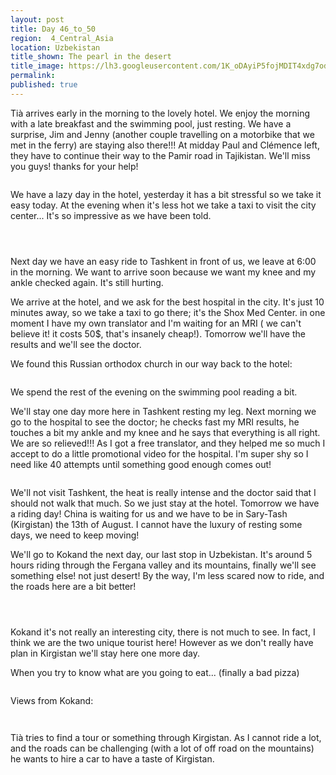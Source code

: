 ```yaml
---
layout: post
title: Day 46_to_50
region:  4_Central_Asia
location: Uzbekistan
title_shown: The pearl in the desert
title_image: https://lh3.googleusercontent.com/1K_oDAyiP5fojMDIT4xdg7odU6V31OzHbIHHuvR7nQD-gZR0gWSJ_VQ-9B3j6w6JacFFYF-JhVgytSe-HJtnCv1yGjqhcfiH1xolRnZf1fpKZD6a0gdBgKouqbPCsXznpaH1XdXYI4fqtRw69JKRvJVpsTL2622GTu57tEka7iD4FbWCpmMKqW-PNjlma80RJENa5EOglnwOhZKv8v4gdvmOOWUCpvJrCw19m9i8Z_MmFwjoZLuNyD0W5pqVDV_jncSTKkd0huOkoSXJhceB_7YvwWXRpFp6bcz9cRCiS9ljRTg2vavx5NmYIujUJNRkfs8_ouTrHdI7o9f9FpM0He0XTL2m97lOE3qSngenkTNaX1mLDlIbdp4wEB3mEcfY3ka0mk6RP1YbdkADgzooSOCGEE22FVBiAvXIe28zrh4zXTy7RX2QX0J7iDDo4ehbkbgQ11-RJnRJQFKVP9TmkEj1M_ozoWHyfO1XNrgrTAh08eA6ATyzMF68x-Q1FOgF0q-0vyli1oTYI228g6FBCY9x_mDEQ8LR2cERZ-5lYwH5Ie9lF5DZKv3Ao67VPXiSo41ZcNEhgHKe_A7FwPZFoJb7WhtIvL-eM1vo6Yag0SExCOz5zfYfFdtNL2wvA6kb776VQCUX9uBE5ruosJy1A4NI0EKTsDVN9pGfGsnEzLDL0xlJVVY1raaRyg1Suevvikyg4zBCVldCHs4otEE=w669-h502-no
permalink: 
published: true
---
```


Tià arrives early in the morning to the lovely hotel. We enjoy the morning with a late breakfast and the swimming pool, just resting. We have a surprise, Jim and Jenny (another couple travelling on a motorbike that we met in the ferry) are staying also there!!! At midday Paul and Clémence left, they have to continue their way to the Pamir road in Tajikistan. We'll miss you guys! thanks for your help!

<p><a
href="https://lh3.googleusercontent.com/s_n9HzJO34r7suDsfvmywNXyB7VjwyaKA55PFhxz4N54j4mMIEANax2Gb20vII-7Ay-vsBIPmEa-MqT01qAn-Ntr-t5UfG_q_PQuIdOvme7GjVic85jNsD4pjO5dgIvXWnHdfBSV_DSDmgHlADLFSRE186jScCHZlyfqCMgVcwUFklF54896UHsJaPjGd1ogGNXws437R7XQAMX4rgO8ZKYkZze6zfHeYAfAhIlj4Dp5w-dW09b-D8MtPFIe6MWSgrU-D0P3wJwBXPyiAOGu0TBfT4fEAt7bO-xMW7rOGpdFqfnN9fvwZtRoH_X0sfZREwRIfaH0QI6N2IKLw1msY1LS6fOSKRjJxGOI06Uc4qYEJ0HNQ-KDTg7-brFE8xtSTwqVAtcwjXG1011TS0L7mR7qHsKvYmmkkE0grtfH2dfiK72H134nzBeNEoP3I_sALVXN3GeFJ8n9nCjNCQ-pZD_o5VfxaSZ9OVUksvZ5VuDED37SpY2edVC8VNLNd8mjHzNP5Nq-XhCLq2Uwi_xxdDt-UjLQNen0jU_9k3-j_Lga7GyfsQ-nm-3MopIdAGgmpHyn1DmUKiCImDYR3Qk0PGnxhbu3RsLdCNm7zRZuZL2wvkt_1OSBEo8azIpYhz84kw9xwL8AoaXGzOosM8m8bWNJkznKXT77QQ=w473-h630-no"><img 
src="https://lh3.googleusercontent.com/s_n9HzJO34r7suDsfvmywNXyB7VjwyaKA55PFhxz4N54j4mMIEANax2Gb20vII-7Ay-vsBIPmEa-MqT01qAn-Ntr-t5UfG_q_PQuIdOvme7GjVic85jNsD4pjO5dgIvXWnHdfBSV_DSDmgHlADLFSRE186jScCHZlyfqCMgVcwUFklF54896UHsJaPjGd1ogGNXws437R7XQAMX4rgO8ZKYkZze6zfHeYAfAhIlj4Dp5w-dW09b-D8MtPFIe6MWSgrU-D0P3wJwBXPyiAOGu0TBfT4fEAt7bO-xMW7rOGpdFqfnN9fvwZtRoH_X0sfZREwRIfaH0QI6N2IKLw1msY1LS6fOSKRjJxGOI06Uc4qYEJ0HNQ-KDTg7-brFE8xtSTwqVAtcwjXG1011TS0L7mR7qHsKvYmmkkE0grtfH2dfiK72H134nzBeNEoP3I_sALVXN3GeFJ8n9nCjNCQ-pZD_o5VfxaSZ9OVUksvZ5VuDED37SpY2edVC8VNLNd8mjHzNP5Nq-XhCLq2Uwi_xxdDt-UjLQNen0jU_9k3-j_Lga7GyfsQ-nm-3MopIdAGgmpHyn1DmUKiCImDYR3Qk0PGnxhbu3RsLdCNm7zRZuZL2wvkt_1OSBEo8azIpYhz84kw9xwL8AoaXGzOosM8m8bWNJkznKXT77QQ=w473-h630-no" class="oversize" alt=""></a></p>

We have a lazy day in the hotel, yesterday it has a bit stressful so we take it easy today. At the evening when it's less hot we take a taxi to visit the city center... It's so impressive as we have been told.

<p><a
href="https://lh3.googleusercontent.com/xKqWvqmnetgfOqC5PVd1QY4A6xh557OfxBMbeNMJHKQLEhfbDfwKQmv_jyswacGbTKplSPa2kUB3sHiDrVqfNlpIYjJRERZS88hlgayByUN_B5d49LUp9CBASpBku2NnzkGiXCPR2P6Kr5NUUDZfSxrYx-n3zQSHVJ_70IVgnQor-TxEMhfG4DqTqiWidNqp_fHlRBzP34LIHOWoVYdKS-u5aq7Tz2DglvxFg1lwJUkQa5W2gs2d0pGQ9AaGz845SWXx-FZs4janjRrFjdFOxxCRhlCTH1zb39ef937K0EVYNtPJC6GjXy7ZUr10B0jvGQvjLubrZqykherSncXToQQncwatDoVyz38WbyLs9PEJAxcyyybZ-V_VQ57vSg74HVJfTsPZmnPEd2uu0ARO_nFUaVNb07bSEaeRRC8DX8gVsKrLRp4Af107xtsuH3cn_R4ZeqYuzCYBL4Isa0_A8PVmaoweaVDFHdnd0hwbZjLIA1CWQn0oNNOG-8YnJNldIrOSbv7bxdKHm8pXadx7wSNEFbSFHHlHJ2ccVKCzaxB100Biy7T27w_TaRvCH-JalFUfz6LCe6oIIXtZEwvxY6dBmbPp32BWnkm4vyKeQig6oC28aSEcVWsjTDp9vcQbaPl31YAGIG-PgANrK-gX1w1LV45TjbjXXw=w1052-h789-no"><img 
src="https://lh3.googleusercontent.com/xKqWvqmnetgfOqC5PVd1QY4A6xh557OfxBMbeNMJHKQLEhfbDfwKQmv_jyswacGbTKplSPa2kUB3sHiDrVqfNlpIYjJRERZS88hlgayByUN_B5d49LUp9CBASpBku2NnzkGiXCPR2P6Kr5NUUDZfSxrYx-n3zQSHVJ_70IVgnQor-TxEMhfG4DqTqiWidNqp_fHlRBzP34LIHOWoVYdKS-u5aq7Tz2DglvxFg1lwJUkQa5W2gs2d0pGQ9AaGz845SWXx-FZs4janjRrFjdFOxxCRhlCTH1zb39ef937K0EVYNtPJC6GjXy7ZUr10B0jvGQvjLubrZqykherSncXToQQncwatDoVyz38WbyLs9PEJAxcyyybZ-V_VQ57vSg74HVJfTsPZmnPEd2uu0ARO_nFUaVNb07bSEaeRRC8DX8gVsKrLRp4Af107xtsuH3cn_R4ZeqYuzCYBL4Isa0_A8PVmaoweaVDFHdnd0hwbZjLIA1CWQn0oNNOG-8YnJNldIrOSbv7bxdKHm8pXadx7wSNEFbSFHHlHJ2ccVKCzaxB100Biy7T27w_TaRvCH-JalFUfz6LCe6oIIXtZEwvxY6dBmbPp32BWnkm4vyKeQig6oC28aSEcVWsjTDp9vcQbaPl31YAGIG-PgANrK-gX1w1LV45TjbjXXw=w1052-h789-no" class="oversize" alt=""></a></p>

<p><a
href="https://lh3.googleusercontent.com/dlkX-XOG0U7piiT5cugrP81QDPk0FfpWU2QwCwD2eMvbO6TgI5ZIJJA1Epm2fjSq4dfxWn_LQhA_F0WCwdTNa2W5HR4zYybuoKvaj-Pj-L8Xv29QklNt0RvXI9qU1-O8LFzbQaaxgK6FNe8ony6P3qJPqi-mthSbvdZfu7uvzGzVcfKUseSwyDVio3HTAOmUrlxVIoquBJkhIM915jMGuwfNFbqwSiZQao_20KLytCpsOFhRde4gGzq_O4ApERRQjyxw0oV9rOQCSRfyZGUtronZWhx3zG_ePuug8OriK55REWlUQq3nRh5vEHA9CxTm8EHaGBEOhc3bla2sRmFLE0SmVQymtjgBtHlPM9NES8RXxcZdZwZRnZUs-Gt8_GMNk4pjyJz7luOb3RR_Pb8yPY5vACvUUh0W113GTRN2NgklUrt21Xi8HnBFbmgnaXIK8_8UhXyx4KoBGZJDHdL2Qocg1GVmdPJiA6ua7iyWWk9vdEW7IbDC1K3oU8X2cBSQ9JdRwacGAby15yuEvHOvZ5sadLk4Y9O1AgNqVCCeooyEo8DlmkDU7_pL0JEZ9b7x__cIlaH7jFs-w526FDMjYLpQwK6duq3o-mBhAR7s7ak4GHAKZlHNQiCt0xEkjB9qadPjgIM8ah650jyMWBtImLtXSaSyfOMwPw=w840-h630-no"><img 
src="https://lh3.googleusercontent.com/dlkX-XOG0U7piiT5cugrP81QDPk0FfpWU2QwCwD2eMvbO6TgI5ZIJJA1Epm2fjSq4dfxWn_LQhA_F0WCwdTNa2W5HR4zYybuoKvaj-Pj-L8Xv29QklNt0RvXI9qU1-O8LFzbQaaxgK6FNe8ony6P3qJPqi-mthSbvdZfu7uvzGzVcfKUseSwyDVio3HTAOmUrlxVIoquBJkhIM915jMGuwfNFbqwSiZQao_20KLytCpsOFhRde4gGzq_O4ApERRQjyxw0oV9rOQCSRfyZGUtronZWhx3zG_ePuug8OriK55REWlUQq3nRh5vEHA9CxTm8EHaGBEOhc3bla2sRmFLE0SmVQymtjgBtHlPM9NES8RXxcZdZwZRnZUs-Gt8_GMNk4pjyJz7luOb3RR_Pb8yPY5vACvUUh0W113GTRN2NgklUrt21Xi8HnBFbmgnaXIK8_8UhXyx4KoBGZJDHdL2Qocg1GVmdPJiA6ua7iyWWk9vdEW7IbDC1K3oU8X2cBSQ9JdRwacGAby15yuEvHOvZ5sadLk4Y9O1AgNqVCCeooyEo8DlmkDU7_pL0JEZ9b7x__cIlaH7jFs-w526FDMjYLpQwK6duq3o-mBhAR7s7ak4GHAKZlHNQiCt0xEkjB9qadPjgIM8ah650jyMWBtImLtXSaSyfOMwPw=w840-h630-no" class="oversize" alt=""></a></p>

<p><a
href="https://lh3.googleusercontent.com/1RdYyZTJiyq9RXS9TNWBUDV0pzb6lPrdNM8nlbjRW3B9V2A3Wwl8yiCXfh-yWNnISEXH_CmrVMSgj8Sn0fXUn1sE5L-cbYnHCRejPMHATzGNswU6F8GJMG7DnaNPcfTRZZKA-zfbK5vKVg-QlX0hfBviHPrul1A5V__Yh6gVuwt0tGXHKrEtI56KIpUeMZWktcbtC0AaWaxlJEGRROLwjSnINUxEDs27XBEgxNui0y6TJIrQlJxYfLwlENNW41dJPHLAteF1Ve1ptxwfWLbS14H3vxKGTUDL2TdSDqa3VypZ31gdWL5739MPT2uFxQRPOQ2J3hWIZBTrUZA_DtmJJpketVdgVxluxEAJDMNKkU4L4_V5rHRI8phZgmlrZCbPnSJ6tHj7Zqjm5e4kUbLGnc4-1zb6lC_MSsnSE7OtX0Zt8aIjuOcsQIk-ayS4zQPSXooxyK-o3lmOyX7Z2iDEC0fTd1-9FsVKb2_IDDalYM2HdjMJsFJLBJUR6RboCRaaCL6_XlXkwGTmK9KkKPxZRXQTyS2cFFiKxayoQlCq5oRDzB-UF24Pdg--KVqWzXWlr3TOyl__c4oxrkaQKC5TjEt406QJbYwBmFXdPRbbK8eoBvnjClkLPCtg67kT8mmnR3rkPCuNK9ci74Pcz8-dGeSFB8iRd6_OeQ=w1708-h467-no"><img 
src="https://lh3.googleusercontent.com/1RdYyZTJiyq9RXS9TNWBUDV0pzb6lPrdNM8nlbjRW3B9V2A3Wwl8yiCXfh-yWNnISEXH_CmrVMSgj8Sn0fXUn1sE5L-cbYnHCRejPMHATzGNswU6F8GJMG7DnaNPcfTRZZKA-zfbK5vKVg-QlX0hfBviHPrul1A5V__Yh6gVuwt0tGXHKrEtI56KIpUeMZWktcbtC0AaWaxlJEGRROLwjSnINUxEDs27XBEgxNui0y6TJIrQlJxYfLwlENNW41dJPHLAteF1Ve1ptxwfWLbS14H3vxKGTUDL2TdSDqa3VypZ31gdWL5739MPT2uFxQRPOQ2J3hWIZBTrUZA_DtmJJpketVdgVxluxEAJDMNKkU4L4_V5rHRI8phZgmlrZCbPnSJ6tHj7Zqjm5e4kUbLGnc4-1zb6lC_MSsnSE7OtX0Zt8aIjuOcsQIk-ayS4zQPSXooxyK-o3lmOyX7Z2iDEC0fTd1-9FsVKb2_IDDalYM2HdjMJsFJLBJUR6RboCRaaCL6_XlXkwGTmK9KkKPxZRXQTyS2cFFiKxayoQlCq5oRDzB-UF24Pdg--KVqWzXWlr3TOyl__c4oxrkaQKC5TjEt406QJbYwBmFXdPRbbK8eoBvnjClkLPCtg67kT8mmnR3rkPCuNK9ci74Pcz8-dGeSFB8iRd6_OeQ=w1708-h467-no" class="oversize" alt=""></a></p>

Next day we have an easy ride to Tashkent in front of us, we leave at 6:00 in the morning. We want to arrive soon because we want my knee and my ankle checked again. It's still hurting.

We arrive at the hotel, and we ask for the best hospital in the city. It's just 10 minutes away, so we take a taxi to go there; it's the Shox Med Center. in one moment I have my own translator and I'm waiting for an MRI ( we can't believe it! it costs 50$, that's insanely cheap!). Tomorrow we'll have the results and we'll see the doctor.

We found this Russian orthodox church in our way back to the hotel:

<p><a
href="https://lh3.googleusercontent.com/kf0vJv_ZDz-0xWarNLX9_jVuvJ08XUsACPBCk2mOKzyKT6OxvKnYxUxwAQtS4TFnSlIt0r-QQKhCDuhE_ZFekZ5CuFIRgWLz3uptq4vg7_TgblAgG5KNBpsqtF7h4XwMNxOeW3g_QFNy59YlKL78NRX8kawB_y1ACbVceUMmcdRuVqLJCNkODExrYlUrHY3ynWN9DbYlRWzVi9K0akEc0TAs0N7Wh7LW7HZS6O03NSyUcXAEEM8u9o4bxNoNV_KLOMrZXFdtq2HEILP3F_5NTJK2yRPmfHkCm-YWjRW6dpR6N3VgCfLC5pNsfU19kl2WaNLPlxa4JqJAsCUQfc_HxSZKo4SDVx1iOnsd5Rzx59beJauWmMSbbQsO93Sl-iBBWZF3wvxuwTrfIrWJ8GvYCQ1mSpHNzeOhtU1zd60YB8SwpNlLfNZQ7mvCHh1gqsLa3j8OV2LFQqMPZw40RjMit3K89QtAnqpgOuf7uo8ZjuSVaD7gNxOiaOlNlGg8yEF2GwL1BY6kL9cY9SsqsMjL5mXQWsAl5tdW3_o7ZWyo9r3o9OWpB1SUhTkYWwDFxkW0jHuzuEPVUIDonfxlgCMz1LrnHglzIvNMHphZ16X7BkynQB-YdFCKDJVO3AYJEbgHgO6s5IGKRZeUz360po-v3wacqXweqgF0xA=w1052-h789-no"><img 
src="https://lh3.googleusercontent.com/kf0vJv_ZDz-0xWarNLX9_jVuvJ08XUsACPBCk2mOKzyKT6OxvKnYxUxwAQtS4TFnSlIt0r-QQKhCDuhE_ZFekZ5CuFIRgWLz3uptq4vg7_TgblAgG5KNBpsqtF7h4XwMNxOeW3g_QFNy59YlKL78NRX8kawB_y1ACbVceUMmcdRuVqLJCNkODExrYlUrHY3ynWN9DbYlRWzVi9K0akEc0TAs0N7Wh7LW7HZS6O03NSyUcXAEEM8u9o4bxNoNV_KLOMrZXFdtq2HEILP3F_5NTJK2yRPmfHkCm-YWjRW6dpR6N3VgCfLC5pNsfU19kl2WaNLPlxa4JqJAsCUQfc_HxSZKo4SDVx1iOnsd5Rzx59beJauWmMSbbQsO93Sl-iBBWZF3wvxuwTrfIrWJ8GvYCQ1mSpHNzeOhtU1zd60YB8SwpNlLfNZQ7mvCHh1gqsLa3j8OV2LFQqMPZw40RjMit3K89QtAnqpgOuf7uo8ZjuSVaD7gNxOiaOlNlGg8yEF2GwL1BY6kL9cY9SsqsMjL5mXQWsAl5tdW3_o7ZWyo9r3o9OWpB1SUhTkYWwDFxkW0jHuzuEPVUIDonfxlgCMz1LrnHglzIvNMHphZ16X7BkynQB-YdFCKDJVO3AYJEbgHgO6s5IGKRZeUz360po-v3wacqXweqgF0xA=w1052-h789-no" class="oversize" alt=""></a></p>

We spend the rest of the evening on the swimming pool reading a bit.

We'll stay one day more here in Tashkent resting my leg. Next morning we go to the hospital to see the doctor; he checks fast my MRI results, he touches a bit my ankle and my knee and he says that everything is all right. We are so relieved!!! As I got a free translator, and they helped me so much I accept to do a little promotional video for the hospital. I'm super shy so I need like 40 attempts until something good enough comes out!

<p><a
href="https://lh3.googleusercontent.com/XZKjbfqt5oaUtIUcQGeRROtny0ITIVB6t4-JsN7lQE9GQL_5i5NUY1TZ5NycGdCAUEiTjt-Qvb1bezXQIQ4iIYgJRgNy0YCLrYeIZJVY_JkJZoud_lsJVtpgEDiHv0uUVkcioYwv6O5fgy_xS1CTd5m9T_V9Z0TUXdo81Up5QsOSC5lOp83rCPKThjxbWXx0irR0TBjOIpIgLphwVgDOwMIHrigJrQb8yznVmaMPpeLvhZWsss0iuMIpwk9Z_8aD8Vm-nqmggU3o_H1Y2TFzpACyv8SDdyPNLtqau0B6oIS_YaF9LpHLmlctRCsofUGF1OIIvzr-0reDUA2jiZ_cadvEwTgAvzgd-HomsUSDooD4B85gsJ0q2faEmhPp6JljuJwS4axts1M0fvTb0gLs6K7krZorL0EAb6agZptQhbV1NvYlO6N1QvspOYMEEoDiI2dJvcQrblEiF9RYg-fwHQ1cyJ-ahxi4_NJRUZFcFAtnntRPz3T4RvTWToKnUsRCbwMv4U-aQ4n_TAIG1-LNMiegcUv7cKWRgwq-fpanowwU91ApVfPE06HFoCAM05OrUMNGcpOtv7UEEVG3LlqLn35dtrzgZ9GWLoAQwaYArJ3w4qzwIqcnKMVKFgGQ1jd2K3JvWzFCKzVsHDXZLcXFMMi2AyQEqO5JqA=w1052-h789-no"><img 
src="https://lh3.googleusercontent.com/XZKjbfqt5oaUtIUcQGeRROtny0ITIVB6t4-JsN7lQE9GQL_5i5NUY1TZ5NycGdCAUEiTjt-Qvb1bezXQIQ4iIYgJRgNy0YCLrYeIZJVY_JkJZoud_lsJVtpgEDiHv0uUVkcioYwv6O5fgy_xS1CTd5m9T_V9Z0TUXdo81Up5QsOSC5lOp83rCPKThjxbWXx0irR0TBjOIpIgLphwVgDOwMIHrigJrQb8yznVmaMPpeLvhZWsss0iuMIpwk9Z_8aD8Vm-nqmggU3o_H1Y2TFzpACyv8SDdyPNLtqau0B6oIS_YaF9LpHLmlctRCsofUGF1OIIvzr-0reDUA2jiZ_cadvEwTgAvzgd-HomsUSDooD4B85gsJ0q2faEmhPp6JljuJwS4axts1M0fvTb0gLs6K7krZorL0EAb6agZptQhbV1NvYlO6N1QvspOYMEEoDiI2dJvcQrblEiF9RYg-fwHQ1cyJ-ahxi4_NJRUZFcFAtnntRPz3T4RvTWToKnUsRCbwMv4U-aQ4n_TAIG1-LNMiegcUv7cKWRgwq-fpanowwU91ApVfPE06HFoCAM05OrUMNGcpOtv7UEEVG3LlqLn35dtrzgZ9GWLoAQwaYArJ3w4qzwIqcnKMVKFgGQ1jd2K3JvWzFCKzVsHDXZLcXFMMi2AyQEqO5JqA=w1052-h789-no" class="oversize" alt=""></a></p>

We'll not visit Tashkent, the heat is really intense and the doctor said that I should not walk that much. So we just stay at the hotel. Tomorrow we have a riding day! China is waiting for us and we have to be in Sary-Tash (Kirgistan) the 13th of August. I cannot have the luxury of resting some days, we need to keep moving!

We'll go to Kokand the next day, our last stop in Uzbekistan. It's around 5 hours riding through the Fergana valley and its mountains, finally we'll see something else! not just desert! By the way, I'm less scared now to ride, and the roads here are a bit better!

<p><a
href="https://lh3.googleusercontent.com/b6PVQ3SSURF5Qd6aWQIRG51AjDy51bQD_4eit4spJcHIGND9F8O_6EuE8acOxYQAZJFMrNpLMb2cy_ssmRjBlK78MYNXc8Ji-dinVLcWM145bI88IHcMQiqEfRqnW21ZhQtQ-1NHitZga0-wBzWAUxMd4bvliJXL1v67bdbrJB0oiMhmbTOw-ALxsJisFqtO29v54YT6nMT9bLV1hnA1njotB4GdjnE2S6_gqOjY6H7TMI_AYZPbiBwcTR0eWLNqtgmzE4JHsoIwmXFQZxaV_4gVH1h5m76MRMx-AS6CyNDmE5a3cwQcOtwTqrid1iC--OCdFys2cKWvxrSd-G2bznoTfREpkSD6uw1ejiZWxz6MSiHYHgkKKZmABp8ybu1MkUgmY4ihs3TP6OHkJFyISzDamC8Wasw7NhvQ0py2g5XeSJ52YDfa3MTn5jTWc3opsN7TvtYGU51VBwGlZ4F9qz2g_46ks3VxXs1KB9QD8k0mbGNjKvE7dKPqs7Z8dbwUMGHHtnpOxg4fIwWL4N31N8cPTmkqlVig8IXCAR1uYafcGlHPEBEoYWrUP5i9vZ1nxf6EkYSSM8T4NkS2TxyQvoa9DPW0-QvjPdLLHPS22gb5YGTshGCh_QzCAJKglvwnRwP9Z1llIqqEioaZn6erEChFGbqaTQsXGA=w840-h630-no"><img 
src="https://lh3.googleusercontent.com/b6PVQ3SSURF5Qd6aWQIRG51AjDy51bQD_4eit4spJcHIGND9F8O_6EuE8acOxYQAZJFMrNpLMb2cy_ssmRjBlK78MYNXc8Ji-dinVLcWM145bI88IHcMQiqEfRqnW21ZhQtQ-1NHitZga0-wBzWAUxMd4bvliJXL1v67bdbrJB0oiMhmbTOw-ALxsJisFqtO29v54YT6nMT9bLV1hnA1njotB4GdjnE2S6_gqOjY6H7TMI_AYZPbiBwcTR0eWLNqtgmzE4JHsoIwmXFQZxaV_4gVH1h5m76MRMx-AS6CyNDmE5a3cwQcOtwTqrid1iC--OCdFys2cKWvxrSd-G2bznoTfREpkSD6uw1ejiZWxz6MSiHYHgkKKZmABp8ybu1MkUgmY4ihs3TP6OHkJFyISzDamC8Wasw7NhvQ0py2g5XeSJ52YDfa3MTn5jTWc3opsN7TvtYGU51VBwGlZ4F9qz2g_46ks3VxXs1KB9QD8k0mbGNjKvE7dKPqs7Z8dbwUMGHHtnpOxg4fIwWL4N31N8cPTmkqlVig8IXCAR1uYafcGlHPEBEoYWrUP5i9vZ1nxf6EkYSSM8T4NkS2TxyQvoa9DPW0-QvjPdLLHPS22gb5YGTshGCh_QzCAJKglvwnRwP9Z1llIqqEioaZn6erEChFGbqaTQsXGA=w840-h630-no" class="oversize" alt=""></a></p>

<p><a
href="https://lh3.googleusercontent.com/3H10Jz-FrxJ_xqI5i57zLbdWrekp0gLiB40isbbAb2JndnPFvCK1bfhHawpBe0DSd2ij-n92rPLZQMLZ0ylcQtMxR-H8fZJ7eYK3HTAU2Z3bl1S8aonAueB9Afxs-PzDjOJ_WOZWtQ18ItsCND1u_NiPbweEHO_UN2qRAqeItpnmwpJNhdZ4g0QRxYs5x3wsrxp859-vsu8spXZ0DubVgzCxC2WUtqOCXUZurWFgFlow9McvJGRB-i_qcnfU3_gK2W3JDxaeuCqJWgBuLP0rndh2-t00ZJj0-ihHkMKTytZMqEH8PSzl63kyK2zoZNti1d_94rakbrpP_F-1eiCXgkA3UKCkmnis4OEISjF1nyPhpecY0zuElbsPj9lj78uy-PEwyP1sPAIDNoiYzjUAtTOtdWf71YRUxUQJ3Qy-v05f-v5CnlrV2_fhfoVXMjmoF9GW55AE6HMYPqYhNkHVnSuTRfmUO48Nrs8uTKihdDVVTfPmL-AOjyEJ4LlFkLYff36l5BWqlYNdgiMqek2U9d9pePH0XfxCLp2eiBdCyHGyrS8Vnp6F9dsqdKNGFnY0hAEmar83vekjZ_7jNs7f5dmRM1SVcfFl8eLk_nWvBKvSqSbuDyJpT1udroc0-jni61LJ71ITfvspzc8S7tvkyYN1DoxO_50W1Q=w840-h630-no"><img 
src="https://lh3.googleusercontent.com/3H10Jz-FrxJ_xqI5i57zLbdWrekp0gLiB40isbbAb2JndnPFvCK1bfhHawpBe0DSd2ij-n92rPLZQMLZ0ylcQtMxR-H8fZJ7eYK3HTAU2Z3bl1S8aonAueB9Afxs-PzDjOJ_WOZWtQ18ItsCND1u_NiPbweEHO_UN2qRAqeItpnmwpJNhdZ4g0QRxYs5x3wsrxp859-vsu8spXZ0DubVgzCxC2WUtqOCXUZurWFgFlow9McvJGRB-i_qcnfU3_gK2W3JDxaeuCqJWgBuLP0rndh2-t00ZJj0-ihHkMKTytZMqEH8PSzl63kyK2zoZNti1d_94rakbrpP_F-1eiCXgkA3UKCkmnis4OEISjF1nyPhpecY0zuElbsPj9lj78uy-PEwyP1sPAIDNoiYzjUAtTOtdWf71YRUxUQJ3Qy-v05f-v5CnlrV2_fhfoVXMjmoF9GW55AE6HMYPqYhNkHVnSuTRfmUO48Nrs8uTKihdDVVTfPmL-AOjyEJ4LlFkLYff36l5BWqlYNdgiMqek2U9d9pePH0XfxCLp2eiBdCyHGyrS8Vnp6F9dsqdKNGFnY0hAEmar83vekjZ_7jNs7f5dmRM1SVcfFl8eLk_nWvBKvSqSbuDyJpT1udroc0-jni61LJ71ITfvspzc8S7tvkyYN1DoxO_50W1Q=w840-h630-no" class="oversize" alt=""></a></p>

<p><a
href="https://lh3.googleusercontent.com/SKO1niYqZa38B25BZ7X-OGno34RQtI-YHIIbuJMlQVwpaaiyrFzMOpp_nnN5T5zm0_TutJ9tV_NjgXOtEZdyk8xhpYw5-_Ogjgl5JqytjHJe2K8Xiueh84-CWWWT3on-8uOdDp43WI0zzhgOKUse_4SWZ_65cImmNoH4LB2x192TSeO0cviqCIyqqEa3X0VrXIftClIGBeTcIzscSE-j3_oSMtTSuiFBxErM9UtTC8k3gYtyf7t-793qfCU6i57qxrvGjJDP1fTs9xaALrr9Qz-SikbiVxPfIxCVkVJEohhpcuu9rj7MsJ97TjADPiOqqMnuFmMN90lWFAZVilRHf3UdBYXyFr_bfnj6WwKieZ0q5XhrNkLSdncUl9C3afYFNWukFjLpv4NFteaandx6yTeoz5GxPx1hbPG8t073zIWBQMvq7ike3LAKWB77xzc9ZZyiI2_gMfd9ouZ4EmtsZPq2GLyJM2TMmvE2GA-3Bl19XvNwJbi-buPFHC02KyN8WRq6lWARUcLSAglQjy93bSXXqq2A2YpK1nTGjlAcmy4AlKc0zyOtnR7aE3GjMXM76G_lJgqcMatz8_b0CmXevPn0i-abneMvx_AdXX18nqaVBoxqSY2Je75J8q_i8ZvRz-AllyOfWzl812lmCagHgCI0WL0F2OeCnA=w840-h630-no"><img 
src="https://lh3.googleusercontent.com/SKO1niYqZa38B25BZ7X-OGno34RQtI-YHIIbuJMlQVwpaaiyrFzMOpp_nnN5T5zm0_TutJ9tV_NjgXOtEZdyk8xhpYw5-_Ogjgl5JqytjHJe2K8Xiueh84-CWWWT3on-8uOdDp43WI0zzhgOKUse_4SWZ_65cImmNoH4LB2x192TSeO0cviqCIyqqEa3X0VrXIftClIGBeTcIzscSE-j3_oSMtTSuiFBxErM9UtTC8k3gYtyf7t-793qfCU6i57qxrvGjJDP1fTs9xaALrr9Qz-SikbiVxPfIxCVkVJEohhpcuu9rj7MsJ97TjADPiOqqMnuFmMN90lWFAZVilRHf3UdBYXyFr_bfnj6WwKieZ0q5XhrNkLSdncUl9C3afYFNWukFjLpv4NFteaandx6yTeoz5GxPx1hbPG8t073zIWBQMvq7ike3LAKWB77xzc9ZZyiI2_gMfd9ouZ4EmtsZPq2GLyJM2TMmvE2GA-3Bl19XvNwJbi-buPFHC02KyN8WRq6lWARUcLSAglQjy93bSXXqq2A2YpK1nTGjlAcmy4AlKc0zyOtnR7aE3GjMXM76G_lJgqcMatz8_b0CmXevPn0i-abneMvx_AdXX18nqaVBoxqSY2Je75J8q_i8ZvRz-AllyOfWzl812lmCagHgCI0WL0F2OeCnA=w840-h630-no" class="oversize" alt=""></a></p>

Kokand it's not really an interesting city, there is not much to see. In fact, I think we are the two unique tourist here! However as we don't really have plan in Kirgistan we'll stay here one more day.

When you try to know what are you going to eat... (finally a bad pizza)

<p><a
href="https://lh3.googleusercontent.com/68qyXsn_wJgGTbErtHZc-TysVl21pcXhdjuiJevSrBK5bVGA4Y5n0eMRdys_p6CVOeDhA1lz_4JMpwfx-cRK6SeJFBcXaBDG3L3GR_vir2CnyPpuSChfCK6nPmbjmjoqccnFjTeAQrUamX5_1ZykxLB8NtqSmivUiYzQRhBvBrTQPcrd5w6IeUNg8yJsvQecLcPCOcRW-3WwJUn2A3JuZHwOP1hXTPIBlMzy1Gia7ZvtoAlZqnT2zgVgnaArTTkvH_PC60bt1OmZu450OrzdN4km759HvugU-gnKhMMI9-blkyGo2d8k0iAXeeOHK8rEXAnUvvFPn89JfDZLlDontI7wVa9_mN8H5KI9Cn4J1xGwQ-QEC_MKsIJ73reL2gtTf2svI61xMDNrBxoqeLKqdnwZO_rmlof5rTDTPuy_NerbNuZ7BPaMjXSo1gPW6RrcPpg_8vnhmwZr-OH-3NPE1uS9lpixG935MJ9DEKFrz-8u7aV8fhWiUFyArx46oB7mD-vA2Phod3M49g4AmAi5jYulAoS8JqYZZ9t15s4HVXJ0j1PUJsxWl9sCiszQmt9lddt9bU29r61ZmXGJ7tS19sERpZLaXP4wSdAwzK5LwGXcsnQ_4W6C9rdMQw31WAC1iExzBc_kBuV78FcUqQNIl7laMc8iY8jCig=w840-h630-no"><img 
src="https://lh3.googleusercontent.com/68qyXsn_wJgGTbErtHZc-TysVl21pcXhdjuiJevSrBK5bVGA4Y5n0eMRdys_p6CVOeDhA1lz_4JMpwfx-cRK6SeJFBcXaBDG3L3GR_vir2CnyPpuSChfCK6nPmbjmjoqccnFjTeAQrUamX5_1ZykxLB8NtqSmivUiYzQRhBvBrTQPcrd5w6IeUNg8yJsvQecLcPCOcRW-3WwJUn2A3JuZHwOP1hXTPIBlMzy1Gia7ZvtoAlZqnT2zgVgnaArTTkvH_PC60bt1OmZu450OrzdN4km759HvugU-gnKhMMI9-blkyGo2d8k0iAXeeOHK8rEXAnUvvFPn89JfDZLlDontI7wVa9_mN8H5KI9Cn4J1xGwQ-QEC_MKsIJ73reL2gtTf2svI61xMDNrBxoqeLKqdnwZO_rmlof5rTDTPuy_NerbNuZ7BPaMjXSo1gPW6RrcPpg_8vnhmwZr-OH-3NPE1uS9lpixG935MJ9DEKFrz-8u7aV8fhWiUFyArx46oB7mD-vA2Phod3M49g4AmAi5jYulAoS8JqYZZ9t15s4HVXJ0j1PUJsxWl9sCiszQmt9lddt9bU29r61ZmXGJ7tS19sERpZLaXP4wSdAwzK5LwGXcsnQ_4W6C9rdMQw31WAC1iExzBc_kBuV78FcUqQNIl7laMc8iY8jCig=w840-h630-no" alt=""></a></p>

Views from Kokand:

<p><a
href="https://lh3.googleusercontent.com/AS__ezWw5uvnyr9pxRcvBXuNtDXIr6ReupKNzPL1cmWcHFEB_OzewPwwqLuQ5cM3uVEQuQWx9p8CArHVVqeMc-Zhnf47G_IAAOIiTrHXwaJeNZj91ZV_5XMAUXCp7MsvVAMERWgIvrOxJZauMR7O9dQalr2PGOJSlplRUQdAWKoGHu4tuoqfXaR5d9O_wY6QIaA0zJjpBeqG2ffwPp99JHbVyLcGk_L-SAyOvHAQ3vZdYe1YZZ71JTcPX6Qu-2i323OJ9l-aCCgv7Bena-ADBkLo12YBSNYu661IJqdarDPSzkB6sNLtZ6DdaxW88r0ryvEXz3M-VeSBJbkdm7YMHtHka8k3soIQafzzdjktcKDu6ydR8PISpfYcCX5prB5ONCngFlv8i5pPO1W2kdWck9QTgfGG9PUeKQ7UKB5jRGub5s6qQ5u1aBsFXRbdrA1EASaXCrSmpGhI5HwI-o7t9NVbRepPf2KjB_k52CvHYvDnDeYC0q1bKfF4kE3RG0tmig1DLnkFVcDGwut5r5IPlQ7G8hbjRm315BN3h6NE8BQ8ILqlBeZsPEfTgGhMo62_rlo7cRNwAM6CYnujQkxAVNOKl43GZ8vHVz0ggltNJRi1I9k6ZhqtFYq_iErFcVzi4LPujQFBKUktBjLVnJgAdT3O7y5NQZQHGg=w840-h630-no"><img 
src="https://lh3.googleusercontent.com/AS__ezWw5uvnyr9pxRcvBXuNtDXIr6ReupKNzPL1cmWcHFEB_OzewPwwqLuQ5cM3uVEQuQWx9p8CArHVVqeMc-Zhnf47G_IAAOIiTrHXwaJeNZj91ZV_5XMAUXCp7MsvVAMERWgIvrOxJZauMR7O9dQalr2PGOJSlplRUQdAWKoGHu4tuoqfXaR5d9O_wY6QIaA0zJjpBeqG2ffwPp99JHbVyLcGk_L-SAyOvHAQ3vZdYe1YZZ71JTcPX6Qu-2i323OJ9l-aCCgv7Bena-ADBkLo12YBSNYu661IJqdarDPSzkB6sNLtZ6DdaxW88r0ryvEXz3M-VeSBJbkdm7YMHtHka8k3soIQafzzdjktcKDu6ydR8PISpfYcCX5prB5ONCngFlv8i5pPO1W2kdWck9QTgfGG9PUeKQ7UKB5jRGub5s6qQ5u1aBsFXRbdrA1EASaXCrSmpGhI5HwI-o7t9NVbRepPf2KjB_k52CvHYvDnDeYC0q1bKfF4kE3RG0tmig1DLnkFVcDGwut5r5IPlQ7G8hbjRm315BN3h6NE8BQ8ILqlBeZsPEfTgGhMo62_rlo7cRNwAM6CYnujQkxAVNOKl43GZ8vHVz0ggltNJRi1I9k6ZhqtFYq_iErFcVzi4LPujQFBKUktBjLVnJgAdT3O7y5NQZQHGg=w840-h630-no" alt=""></a></p>

<p><a
href="https://lh3.googleusercontent.com/5A-2crEXdIVMdwWZK8Lc_WiyapJULTbHkCQ8J8stGirqRICBOmpFz6ItpgpMEarmooblO5oEdQ9zECLoDvyFdK55qBLgzZYXvtrJMd9-a3qVBieWmkfIHgTcW128m9Ra6RFv-602i_U9S6xfhI1MmcRyOLm-xhJ1VsDP1s6EaS-zilcoT8jIzqRFrdOviLDQVeyLMTbs9Lu-eMugC3OVXtiZaEqSaELcHYIRWdcJA6P3_H7kdz0_-JSM1Z-23S7ACzUTrfP-HxQDGhL4GjMXwssJ9rk8EyHhZW7B5wMZu1B8m61iC6zWs0LlKHWLsxMM9w70VZT-wJ1SsE_lL5QNStGyWmHa-Wsfl14ejAjLh6FKpUy3oNrRSdMltp0MvPOuvOoaAhcAtLo0ESHwdOqIGydDMWvbQbZ9l67qvnjNT41s1notas0Ro6sLxVOQGDx3N6Zw0Jan5F1yW7gUxm2AS6XpGP0U9RY3tgophombEQZBb5v3oVpp4Pk2IjWW2IN-DxAbxOjFcAMA-ZvYVhQ_V0kAn9QUOoicILzTWxG2F75YBRP2oif2HZkO4anTizcnCgpMNuZyn73MiaEUYfRWP7fy2KzbUYv-VTGk0XpTKVYXH-6RcysMx_RpA5DFjOu458zKRUKckYvKVr_udLSbq83_zdtfF1pOXA=w840-h630-no"><img 
src="https://lh3.googleusercontent.com/5A-2crEXdIVMdwWZK8Lc_WiyapJULTbHkCQ8J8stGirqRICBOmpFz6ItpgpMEarmooblO5oEdQ9zECLoDvyFdK55qBLgzZYXvtrJMd9-a3qVBieWmkfIHgTcW128m9Ra6RFv-602i_U9S6xfhI1MmcRyOLm-xhJ1VsDP1s6EaS-zilcoT8jIzqRFrdOviLDQVeyLMTbs9Lu-eMugC3OVXtiZaEqSaELcHYIRWdcJA6P3_H7kdz0_-JSM1Z-23S7ACzUTrfP-HxQDGhL4GjMXwssJ9rk8EyHhZW7B5wMZu1B8m61iC6zWs0LlKHWLsxMM9w70VZT-wJ1SsE_lL5QNStGyWmHa-Wsfl14ejAjLh6FKpUy3oNrRSdMltp0MvPOuvOoaAhcAtLo0ESHwdOqIGydDMWvbQbZ9l67qvnjNT41s1notas0Ro6sLxVOQGDx3N6Zw0Jan5F1yW7gUxm2AS6XpGP0U9RY3tgophombEQZBb5v3oVpp4Pk2IjWW2IN-DxAbxOjFcAMA-ZvYVhQ_V0kAn9QUOoicILzTWxG2F75YBRP2oif2HZkO4anTizcnCgpMNuZyn73MiaEUYfRWP7fy2KzbUYv-VTGk0XpTKVYXH-6RcysMx_RpA5DFjOu458zKRUKckYvKVr_udLSbq83_zdtfF1pOXA=w840-h630-no" alt=""></a></p>

Tià tries to find a tour or something through Kirgistan. As I cannot ride a lot, and the roads can be challenging (with a lot of off road on the mountains) he wants to hire a car to have a taste of Kirgistan.